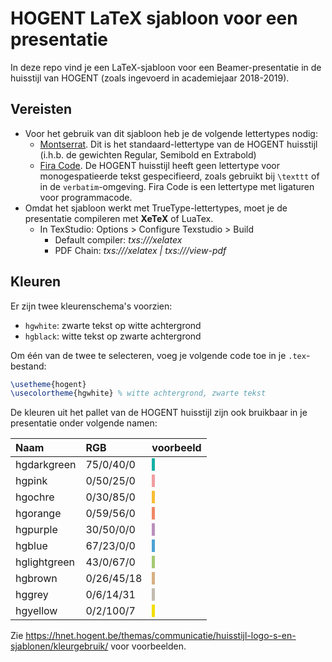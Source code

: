 # HOGENT LaTeX sjabloon voor een presentatie

In deze repo vind je een LaTeX-sjabloon voor een Beamer-presentatie in de huisstijl van HOGENT (zoals ingevoerd in academiejaar 2018-2019).

## Vereisten

- Voor het gebruik van dit sjabloon heb je de volgende lettertypes nodig:
    - [Montserrat](https://fonts.google.com/specimen/Montserrat). Dit is het standaard-lettertype van de HOGENT huisstijl (i.h.b. de gewichten Regular, Semibold en Extrabold)
    - [Fira Code](https://github.com/tonsky/FiraCode). De HOGENT huisstijl heeft geen lettertype voor monogespatieerde tekst gespecifieerd, zoals gebruikt bij `\texttt` of in de `verbatim`-omgeving. Fira Code is een lettertype met ligaturen voor programmacode.
- Omdat het sjabloon werkt met TrueType-lettertypes, moet je de presentatie compileren met **XeTeX** of LuaTex.
    - In TexStudio: Options > Configure Texstudio > Build
        - Default compiler: _txs:///xelatex_
        - PDF Chain: _txs:///xelatex | txs:///view-pdf_

## Kleuren

Er zijn twee kleurenschema's voorzien:

- `hgwhite`: zwarte tekst op witte achtergrond
- `hgblack`: witte tekst op zwarte achtergrond

Om één van de twee te selecteren, voeg je volgende code toe in je `.tex`-bestand:

```latex
\usetheme{hogent}
\usecolortheme{hgwhite} % witte achtergrond, zwarte tekst
```

De kleuren uit het pallet van de HOGENT huisstijl zijn ook bruikbaar in je presentatie onder volgende namen:

| Naam         | RGB        | voorbeeld                                                        |
| :--          | :--        | :--                                                              |
| hgdarkgreen  | 75/0/40/0  | <span style="background-color: rgb(22, 176, 165)">&nbsp;</span>  |
| hgpink       | 0/50/25/0  | <span style="background-color: rgb(241, 157, 160)">&nbsp;</span> |
| hgochre      | 0/30/85/0  | <span style="background-color: rgb(250, 188, 50)">&nbsp;</span>  |
| hgorange     | 0/59/56/0  | <span style="background-color: rgb(239, 135, 103)">&nbsp;</span> |
| hgpurple     | 30/50/0/0  | <span style="background-color: rgb(187, 144, 189)">&nbsp;</span> |
| hgblue       | 67/23/0/0  | <span style="background-color: rgb(76, 162, 213)">&nbsp;</span>  |
| hglightgreen | 43/0/67/0  | <span style="background-color: rgb(165, 202, 114)">&nbsp;</span> |
| hgbrown      | 0/26/45/18 | <span style="background-color: rgb(216, 176, 131)">&nbsp;</span> |
| hggrey       | 0/6/14/31  | <span style="background-color: rgb(195, 187, 175)">&nbsp;</span> |
| hgyellow     | 0/2/100/7  | <span style="background-color: rgb(244, 222, 0)">&nbsp;</span>   |

Zie <https://hnet.hogent.be/themas/communicatie/huisstijl-logo-s-en-sjablonen/kleurgebruik/> voor voorbeelden.
